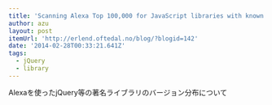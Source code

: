 ```yaml
---
title: 'Scanning Alexa Top 100,000 for JavaScript libraries with known vulerabilities'
author: azu
layout: post
itemUrl: 'http://erlend.oftedal.no/blog/?blogid=142'
date: '2014-02-28T00:33:21.641Z'
tags:
  - jQuery
  - library
---
```

Alexaを使ったjQuery等の著名ライブラリのバージョン分布について
